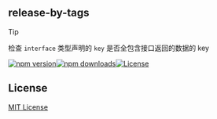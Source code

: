 ## release-by-tags

> [!TIP]
> 检查 `interface` 类型声明的 `key` 是否全包含接口返回的数据的 key

[![npm version][npm-version-src]][npm-package-href][![npm downloads][npm-monthly-downloads-src]][npm-monthly-downloads-href][![License][license-src]][npm-package-href]

## License

[MIT License](./LICENSE)

<!-- Badges -->

[npm-package-href]: https://npmjs.com/package/release-by-tags
[npm-monthly-downloads-src]: https://img.shields.io/npm/dm/release-by-tags.svg?style=flat-square
[npm-monthly-downloads-href]: http://npm-stat.com/charts.html?package=release-by-tags&from=2024-03-16
[npm-version-src]: https://img.shields.io/npm/v/release-by-tags/latest.svg?style=flat-square
[license-src]: https://img.shields.io/npm/l/release-by-tags.svg?style=flat-square
